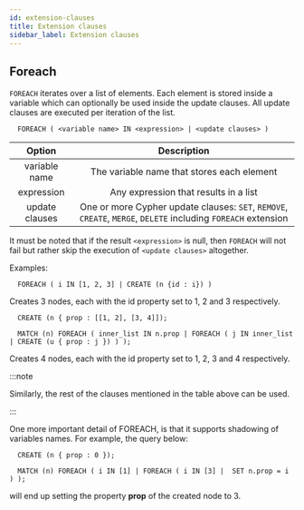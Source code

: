 ```yaml
---
id: extension-clauses
title: Extension clauses
sidebar_label: Extension clauses
---
```


## Foreach

`FOREACH` iterates over a list of elements. Each element is stored inside a
variable which can optionally be used inside the update clauses. All update
clauses are executed per iteration of the list.

```cypher
  FOREACH ( <variable name> IN <expression> | <update clauses> )
```

|     Option     |                                                  Description                                                  |
| :------------: | :-----------------------------------------------------------------------------------------------------------: |
| variable name  |                                  The variable name that stores each element                                   |
|   expression   |                                     Any expression that results in a list                                     |
| update clauses | One or more Cypher update clauses: `SET`, `REMOVE`, `CREATE`, `MERGE`, `DELETE` including `FOREACH` extension |

It must be noted that if the result `<expression>` is null, then `FOREACH`
will not fail but rather skip the execution of `<update clauses>`
altogether.

Examples:

```cypher
  FOREACH ( i IN [1, 2, 3] | CREATE (n {id : i}) )
```

Creates 3 nodes, each with the id property set to 1, 2 and 3 respectively.

```cypher
  CREATE (n { prop : [[1, 2], [3, 4]]);

  MATCH (n) FOREACH ( inner_list IN n.prop | FOREACH ( j IN inner_list | CREATE (u { prop : j }) ) );
```

Creates 4 nodes, each with the id property set to 1, 2, 3 and 4 respectively.

:::note 

Similarly, the rest of the clauses mentioned in the table above can be
used. 

:::

One more important detail of FOREACH, is that it supports shadowing of variables
names. For example, the query below:

```cypher
  CREATE (n { prop : 0 });

  MATCH (n) FOREACH ( i IN [1] | FOREACH ( i IN [3] |  SET n.prop = i ) );
```

will end up setting the property **prop** of the created node to 3.
